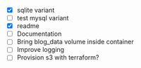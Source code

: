 - [x] sqlite variant
- [ ] test mysql variant
- [x] readme
- [ ] Documentation
- [ ] Bring blog_data volume inside container
- [ ] Improve logging
- [ ] Provision s3 with terraform?